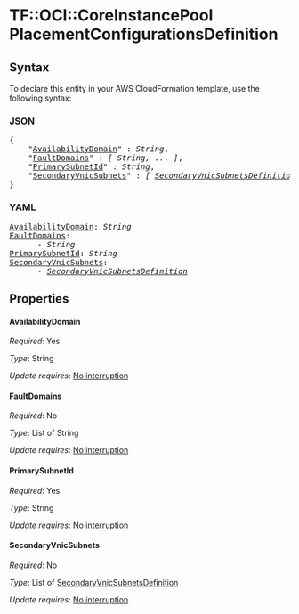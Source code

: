 # TF::OCI::CoreInstancePool PlacementConfigurationsDefinition

## Syntax

To declare this entity in your AWS CloudFormation template, use the following syntax:

### JSON

<pre>
{
    "<a href="#availabilitydomain" title="AvailabilityDomain">AvailabilityDomain</a>" : <i>String</i>,
    "<a href="#faultdomains" title="FaultDomains">FaultDomains</a>" : <i>[ String, ... ]</i>,
    "<a href="#primarysubnetid" title="PrimarySubnetId">PrimarySubnetId</a>" : <i>String</i>,
    "<a href="#secondaryvnicsubnets" title="SecondaryVnicSubnets">SecondaryVnicSubnets</a>" : <i>[ <a href="secondaryvnicsubnetsdefinition.md">SecondaryVnicSubnetsDefinition</a>, ... ]</i>
}
</pre>

### YAML

<pre>
<a href="#availabilitydomain" title="AvailabilityDomain">AvailabilityDomain</a>: <i>String</i>
<a href="#faultdomains" title="FaultDomains">FaultDomains</a>: <i>
      - String</i>
<a href="#primarysubnetid" title="PrimarySubnetId">PrimarySubnetId</a>: <i>String</i>
<a href="#secondaryvnicsubnets" title="SecondaryVnicSubnets">SecondaryVnicSubnets</a>: <i>
      - <a href="secondaryvnicsubnetsdefinition.md">SecondaryVnicSubnetsDefinition</a></i>
</pre>

## Properties

#### AvailabilityDomain

_Required_: Yes

_Type_: String

_Update requires_: [No interruption](https://docs.aws.amazon.com/AWSCloudFormation/latest/UserGuide/using-cfn-updating-stacks-update-behaviors.html#update-no-interrupt)

#### FaultDomains

_Required_: No

_Type_: List of String

_Update requires_: [No interruption](https://docs.aws.amazon.com/AWSCloudFormation/latest/UserGuide/using-cfn-updating-stacks-update-behaviors.html#update-no-interrupt)

#### PrimarySubnetId

_Required_: Yes

_Type_: String

_Update requires_: [No interruption](https://docs.aws.amazon.com/AWSCloudFormation/latest/UserGuide/using-cfn-updating-stacks-update-behaviors.html#update-no-interrupt)

#### SecondaryVnicSubnets

_Required_: No

_Type_: List of <a href="secondaryvnicsubnetsdefinition.md">SecondaryVnicSubnetsDefinition</a>

_Update requires_: [No interruption](https://docs.aws.amazon.com/AWSCloudFormation/latest/UserGuide/using-cfn-updating-stacks-update-behaviors.html#update-no-interrupt)

